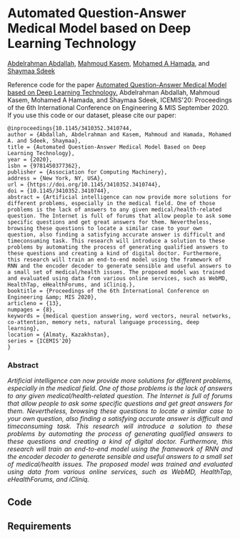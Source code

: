# Automated Question-Answer Medical Model based on Deep Learning Technology 


[Abdelrahman Abdallah](https://scholar.google.com/citations?user=uoXhF1QAAAAJ&hl=ar),
[Mahmoud Kasem](),
[Mohamed A Hamada](),
and [Shaymaa Sdeek]() 



Reference code for the paper [ Automated Question-Answer Medical Model based on Deep Learning Technology.](https://dl.acm.org/doi/10.1145/3410352.3410744) Abdelrahman Abdallah, Mahmoud Kasem, Mohamed A Hamada, and Shaymaa Sdeek, ICEMIS'20: Proceedings of the 6th International Conference on Engineering & MIS September 2020. If you use this code or our dataset, please cite our paper:


```
@inproceedings{10.1145/3410352.3410744,
author = {Abdallah, Abdelrahman and Kasem, Mahmoud and Hamada, Mohamed A. and Sdeek, Shaymaa},
title = {Automated Question-Answer Medical Model Based on Deep Learning Technology},
year = {2020},
isbn = {9781450377362},
publisher = {Association for Computing Machinery},
address = {New York, NY, USA},
url = {https://doi.org/10.1145/3410352.3410744},
doi = {10.1145/3410352.3410744},
abstract = {Artificial intelligence can now provide more solutions for different problems, especially in the medical field. One of those problems is the lack of answers to any given medical/health-related question. The Internet is full of forums that allow people to ask some specific questions and get great answers for them. Nevertheless, browsing these questions to locate a similar case to your own question, also finding a satisfying accurate answer is difficult and timeconsuming task. This research will introduce a solution to these problems by automating the process of generating qualified answers to these questions and creating a kind of digital doctor. Furthermore, this research will train an end-to-end model using the framework of RNN and the encoder decoder to generate sensible and useful answers to a small set of medical/health issues. The proposed model was trained and evaluated using data from various online services, such as WebMD, HealthTap, eHealthForums, and iCliniq.},
booktitle = {Proceedings of the 6th International Conference on Engineering &amp; MIS 2020},
articleno = {13},
numpages = {8},
keywords = {medical question answering, word vectors, neural networks, co-attention, memory nets, natural language processing, deep learning},
location = {Almaty, Kazakhstan},
series = {ICEMIS'20}
}
```

### Abstract
*<p align="justify">
Artificial intelligence can now provide more solutions for different problems, especially in the medical field. One of those problems is the lack of answers to any given medical/health-related question. The Internet is full of forums that allow people to ask some specific questions and get great answers for them. Nevertheless, browsing these questions to locate a similar case to your own question, also finding a satisfying accurate answer is difficult and timeconsuming task. This research will introduce a solution to these problems by automating the process of generating qualified answers to these questions and creating a kind of digital doctor. Furthermore, this research will train an end-to-end model using the framework of RNN and the encoder decoder to generate sensible and useful answers to a small set of medical/health issues. The proposed model was trained and evaluated using data from various online services, such as WebMD, HealthTap, eHealthForums, and iCliniq.</p>*


## Code






## Requirements


